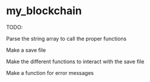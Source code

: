 # my_blockchain

TODO:

Parse the string array to call the proper functions

Make a save file

Make the different functions to interact with the save file

Make a function for error messages